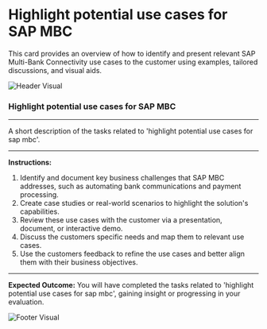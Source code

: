 # Highlight potential use cases for SAP MBC

This card provides an overview of how to identify and present relevant SAP Multi-Bank Connectivity use cases to the customer using examples, tailored discussions, and visual aids.

![Header Visual](https://raw.githubusercontent.com/BriskenFinancials/sap-mbc-project/main/cards/assets/A03-top.png)

### Highlight potential use cases for SAP MBC

---
A short description of the tasks related to 'highlight potential use cases for sap mbc'.


---
**Instructions:**

1. Identify and document key business challenges that SAP MBC addresses, such as automating bank communications and payment processing.
2. Create case studies or real-world scenarios to highlight the solution's capabilities.
3. Review these use cases with the customer via a presentation, document, or interactive demo.
4. Discuss the customers specific needs and map them to relevant use cases.
5. Use the customers feedback to refine the use cases and better align them with their business objectives.

---
**Expected Outcome:**
You will have completed the tasks related to 'highlight potential use cases for sap mbc', gaining insight or progressing in your evaluation.

![Footer Visual](https://raw.githubusercontent.com/BriskenFinancials/sap-mbc-project/main/cards/assets/A03-bottom.png)
